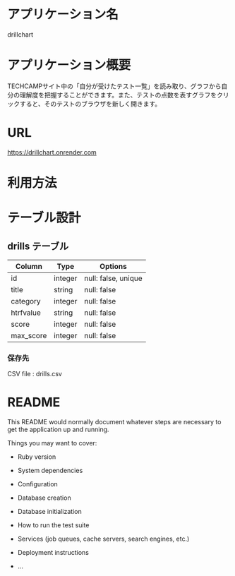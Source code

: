 
# アプリケーション名
drillchart

# アプリケーション概要
TECHCAMPサイト中の「自分が受けたテスト一覧」を読み取り、グラフから自分の理解度を把握することができます。また、テストの点数を表すグラフをクリックすると、そのテストのブラウザを新しく開きます。

# URL
https://drillchart.onrender.com

# 利用方法	



# テーブル設計

## drills テーブル

| Column        | Type    | Options                   |
| ------------- | ------- | ------------------------- |
| id            | integer | null: false, unique       |
| title         | string  | null: false               |
| category      | integer | null: false               |
| htrfvalue     | string  | null: false               |
| score         | integer | null: false               |
| max_score     | integer | null: false               |

### 保存先
 CSV file : drills.csv

# README

This README would normally document whatever steps are necessary to get the
application up and running.

Things you may want to cover:

* Ruby version

* System dependencies

* Configuration

* Database creation

* Database initialization

* How to run the test suite

* Services (job queues, cache servers, search engines, etc.)

* Deployment instructions

* ...
